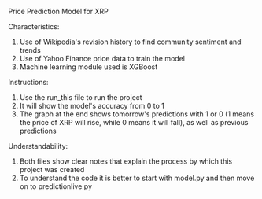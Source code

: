 Price Prediction Model for XRP

Characteristics:
1) Use of Wikipedia's revision history to find community sentiment and trends
2) Use of Yahoo Finance price data to train the model
3) Machine learning module used is XGBoost

Instructions:
1) Use the run_this file to run the project
2) It will show the model's accuracy from 0 to 1
3) The graph at the end shows tomorrow's predictions with 1 or 0 (1 means the price of XRP will rise, while 0 means it will fall), as well as previous predictions

Understandability:
1) Both files show clear notes that explain the process by which this project was created
2) To understand the code it is better to start with model.py and then move on to predictionlive.py
